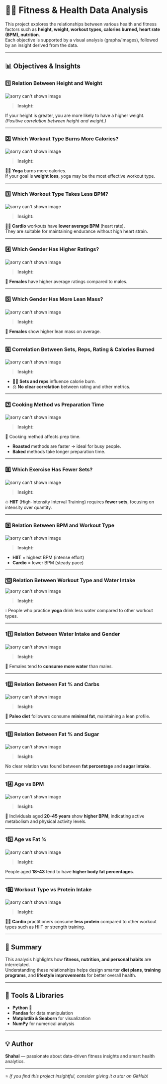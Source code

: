 # 🏋️‍♂️ Fitness & Health Data Analysis

This project explores the relationships between various health and fitness factors such as **height, weight, workout types, calories burned, heart rate (BPM), nutrition**.  
Each objective is supported by a visual analysis (graphs/images), followed by an insight derived from the data.

---

## 📊 Objectives & Insights

### 1️⃣ Relation Between Height and Weight
![sorry can't shown image](image-0.png)

> **Insight:**  

If your height is greater, you are more likely to have a higher weight.  
*(Positive correlation between height and weight.)*

---

### 2️⃣ Which Workout Type Burns More Calories?
![sorry can't shown image](image-1.png)

> **Insight:** 

🧘‍♀️ **Yoga** burns more calories.  
If your goal is **weight loss**, yoga may be the most effective workout type.

---

### 3️⃣ Which Workout Type Takes Less BPM?
![sorry can't shown image](image-2.png)

> **Insight:**  

🏃‍♂️ **Cardio** workouts have **lower average BPM** (heart rate).  
They are suitable for maintaining endurance without high heart strain.

---

### 4️⃣ Which Gender Has Higher Ratings?
![sorry can't shown image](image-3.png)

> **Insight:**  

👩 **Females** have higher average ratings compared to males.

---

### 5️⃣ Which Gender Has More Lean Mass?
![sorry can't shown image](image-4.png)

> **Insight:**  

👩 **Females** show higher lean mass on average.

---

### 6️⃣ Correlation Between Sets, Reps, Rating & Calories Burned
![sorry can't shown image](image-5.png)

> **Insight:**  

- 🏋️‍♂️ **Sets and reps** influence calorie burn.  
- ⚖️ **No clear correlation** between rating and other metrics.

---

### 7️⃣ Cooking Method vs Preparation Time
![sorry can't shown image](image-6.png)

> **Insight:** 

🍳 Cooking method affects prep time.  
- **Roasted** methods are faster → ideal for busy people.  
- **Baked** methods take longer preparation time.

---

### 8️⃣ Which Exercise Has Fewer Sets?
![sorry can't shown image](image-7.png)

> **Insight:** 

🔥 **HIIT** (High-Intensity Interval Training) requires **fewer sets**, focusing on intensity over quantity.

---

### 9️⃣ Relation Between BPM and Workout Type
![sorry can't shown image](image-8.png)

> **Insight:** 

- **HIIT** = highest BPM (intense effort)  
- **Cardio** = lower BPM (steady pace)

---

### 🔟 Relation Between Workout Type and Water Intake
![sorry can't shown image](image-9.png)

> **Insight:** 

💧 People who practice **yoga** drink less water compared to other workout types.

---

### 11️⃣ Relation Between Water Intake and Gender
![sorry can't shown image](image-10.png)

> **Insight:**  

👩 Females tend to **consume more water** than males.

---

### 12️⃣ Relation Between Fat % and Carbs
![sorry can't shown image](image-11.png)

> **Insight:**  

🥗 **Paleo diet** followers consume **minimal fat**, maintaining a lean profile.

---

### 13️⃣ Relation Between Fat % and Sugar
![sorry can't shown image](image-12.png)

> **Insight:** 

No clear relation was found between **fat percentage** and **sugar intake**.

---

### 14️⃣ Age vs BPM
![sorry can't shown image]()

> **Insight:** 

🧍 Individuals aged **20–45 years** show **higher BPM**, indicating active metabolism and physical activity levels.

---

### 15️⃣ Age vs Fat %
![sorry can't shown image]()

> **Insight:** 

People aged **18–43** tend to have **higher body fat percentages**.

---

### 16️⃣ Workout Type vs Protein Intake
![sorry can't shown image]()

> **Insight:** 

🏃‍♀️ **Cardio** practitioners consume **less protein** compared to other workout types such as HIIT or strength training.

---

## 📘 Summary

This analysis highlights how **fitness, nutrition, and personal habits** are interrelated.  
Understanding these relationships helps design smarter **diet plans**, **training programs**, and **lifestyle improvements** for better overall health.

---

## 🧠 Tools & Libraries 

- **Python** 🐍  
- **Pandas** for data manipulation  
- **Matplotlib & Seaborn** for visualization  
- **NumPy** for numerical analysis  

---

## 💡 Author
**Shahal** — passionate about data-driven fitness insights and smart health analytics.  

---

⭐ *If you find this project insightful, consider giving it a star on GitHub!*
